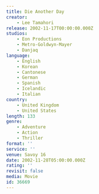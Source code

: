 ```yaml
---
title: Die Another Day
creator:
    - Lee Tamahori
release: 2002-11-17T00:00:00.000Z
studios:
    - Eon Productions
    - Metro-Goldwyn-Mayer
    - Danjaq
language:
    - English
    - Korean
    - Cantonese
    - German
    - Spanish
    - Icelandic
    - Italian
country:
    - United Kingdom
    - United States
length: 133
genre:
    - Adventure
    - Action
    - Thriller
format: ''
service: ''
venue: Savoy 16
date: 2002-11-28T05:00:00.000Z
rating: ''
revisit: false
media: Movie
id: 36669
---
```



